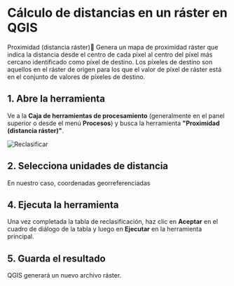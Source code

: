 # Cálculo de distancias en un ráster en QGIS

Proximidad (distancia ráster)
Genera un mapa de proximidad ráster que indica la distancia desde el centro de cada píxel al centro del píxel más cercano identificado como píxel de destino. Los píxeles de destino son aquellos en el ráster de origen para los que el valor de píxel de ráster está en el conjunto de valores de píxeles de destino.

## 1. Abre la herramienta
Ve a la **Caja de herramientas de procesamiento** (generalmente en el panel superior o desde el menú **Procesos**) y busca la herramienta **"Proximidad (distancia ráster)"**.

  ![Reclasificar](img/distancias.JPG)

## 2. Selecciona unidades de distancia
En nuestro caso, coordenadas georreferenciadas

## 4. Ejecuta la herramienta
Una vez completada la tabla de reclasificación, haz clic en **Aceptar** en el cuadro de diálogo de la tabla y luego en **Ejecutar** en la herramienta principal.

## 5. Guarda el resultado
QGIS generará un nuevo archivo ráster.